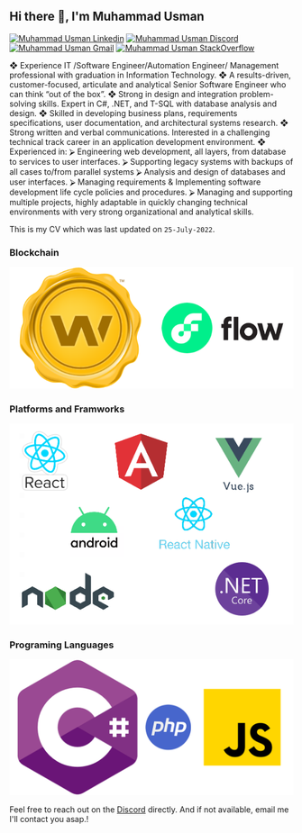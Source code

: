 <h2> Hi there 👋, I'm Muhammad Usman </h2>
    
[![Muhammad Usman Linkedin](https://img.shields.io/badge/LinkedIn-0077B5?style=for-the-badge&logo=linkedin&logoColor=white)](https://www.linkedin.com/in/muhammad-usman-19b84948/)
[![Muhammad Usman Discord](https://img.shields.io/badge/Discord-7289DA?style=for-the-badge&logo=discord&logoColor=white)](https://discordapp.com/users/Usman0096#5430)
[![Muhammad Usman Gmail](https://img.shields.io/badge/Gmail-D14836?style=for-the-badge&logo=gmail&logoColor=white)](https://mail.google.com/mail/u/usman007kust@gmail.com)
[![Muhammad Usman StackOverflow](https://img.shields.io/badge/StackOverflow-F48024?style=for-the-badge&logo=stackoverflow&logoColor=white)](https://stackoverflow.com/users/6589865/muhammad-usman)


❖	Experience IT /Software Engineer/Automation Engineer/ Management professional with graduation in Information Technology.
❖	A results-driven, customer-focused, articulate and analytical Senior Software Engineer who can think “out of the box”.
❖	 Strong in design and integration problem-solving skills. Expert in C#, .NET, and T-SQL with database analysis and design.
❖	 Skilled in developing business plans, requirements specifications, user documentation, and architectural systems research.
❖	Strong written and verbal communications. Interested in a challenging technical track career in an application development environment.
❖	Experienced in:
  ⮚	Engineering web development, all layers, from database to services to user interfaces.
  ⮚	Supporting legacy systems with backups of all cases to/from parallel systems
  ⮚	Analysis and design of databases and user interfaces.
  ⮚	Managing requirements & Implementing software development life cycle policies and procedures.
  ⮚	Managing and supporting multiple projects, highly adaptable in quickly changing technical environments with very strong organizational and analytical skills.


This is my CV which was last updated on `25-July-2022`.

### Blockchain
 <img src="./images/blockchains.png" alt="Blockchain" /> 
 
### Platforms and Framworks
 <img src="./images/framwworks.png" alt="Frameworks" /> 
 
### Programing Languages
 <img src="./images/languages.png" alt="Languages" /> 

Feel free to reach out on the [Discord](https://discordapp.com/users/Usman0096#5430) directly. And if not available, email me I'll contact you asap.!

